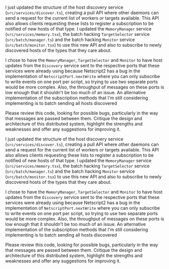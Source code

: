 I just updated the structure of the host discovery service
(`src/services/discover.ts`), creating a pull API where other daemons
can send a request for the current list of workers or targets
available. This API also allows clients requesting these lists to
register a subscription to be notified of new hosts of that type. I
updated the `MemoryManager` service (`src/services/memory.tsx`), the
batch hacking `TargetSelector` service (`src/batch/manager.ts`) and
the batch hacking `Monitor` service (`src/batch/monitor.tsx`) to use
this new API and also to subscribe to newly discovered hosts of the
types that they care about.

I chose to have the `MemoryManager`, `TargetSelector` and `Monitor` to
have host updates from the `Discovery` service sent to the respective
ports that these services were already using because Netscript2 has a
bug in the implementation of `NetscriptPort.nextWrite` where you can
only subscribe to write events on one port per script, so trying to
use two separate ports would be more complex. Also, the throughput of
messages on these ports is low enough that it shouldn't be too much of
an issue. An alternative implementation of the subscription methods
that I'm still considering implementing is to batch sending all hosts
discovered

Please review this code, looking for possible bugs, particularly in
the way that messages are passed between them. Critique the design and
architecture of this distributed system, highlight the strengths and
weaknesses and offer any suggestions for improving it.



I just updated the structure of the host discovery service
(`src/services/discover.ts`), creating a pull API where other daemons
can send a request for the current list of workers or targets
available. This API also allows clients requesting these lists to
register a subscription to be notified of new hosts of that type. I
updated the `MemoryManager` service (`src/services/memory.tsx`), the
batch hacking `TargetSelector` service (`src/batch/manager.ts`) and
the batch hacking `Monitor` service (`src/batch/monitor.tsx`) to use
this new API and also to subscribe to newly discovered hosts of the
types that they care about.

I chose to have the `MemoryManager`, `TargetSelector` and `Monitor` to
have host updates from the `Discovery` service sent to the respective
ports that these services were already using because Netscript2 has a
bug in the implementation of `NetscriptPort.nextWrite` where you can
only subscribe to write events on one port per script, so trying to
use two separate ports would be more complex. Also, the throughput of
messages on these ports is low enough that it shouldn't be too much of
an issue. An alternative implementation of the subscription methods
that I'm still considering implementing is to batch sending all hosts
discovered

Please review this code, looking for possible bugs, particularly in
the way that messages are passed between them. Critique the design and
architecture of this distributed system, highlight the strengths and
weaknesses and offer any suggestions for improving it.
